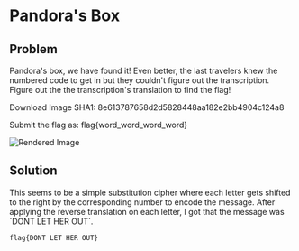 <h1>Pandora's Box</h1>

<h2>Problem</h2>
Pandora's box, we have found it! Even better, the last travelers knew the numbered code to get in but they couldn't figure out the transcription. Figure out the the transcription's translation to find the flag!

Download Image
SHA1: 8e613787658d2d5828448aa182e2bb4904c124a8

Submit the flag as: flag{word_word_word_word}

![Rendered Image](https://cyberhacktics.sfo2.digitaloceanspaces.com/DEADFACECTF2022/Challenges/crypto09/pandoras_box.PNG.png)
<h2>Solution</h2>
This seems to be a simple substitution cipher where each letter gets shifted to the right by the corresponding number to encode the message. After applying the reverse translation on each letter, I got that the message was `DONT LET HER OUT`.

`flag{DONT LET HER OUT}`
